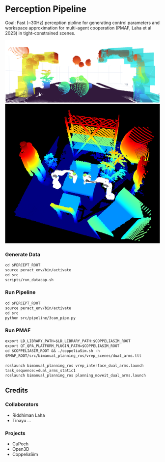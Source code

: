 # Perception Pipeline

Goal: Fast (~30Hz) perception pipline for generating control parameters and workspace approximation for multi-agent cooperation (PMAF, Laha et al 2023) in tight-constrained scenes. 



![alt text](imgs/pc_bb.png)
![alt text](imgs/new_pc.png)
<!-- ![alt text](imgs/peract_banner.png) -->



### Generate Data
```
cd $PERCEPT_ROOT
source peract_env/bin/activate
cd src
scripts/run_datacap.sh
```

### Run Pipeline
```
cd $PERCEPT_ROOT
source peract_env/bin/activate
cd src
python src/pipeline/3cam_pipe.py
```


### Run PMAF
```
export LD_LIBRARY_PATH=$LD_LIBRARY_PATH:$COPPELIASIM_ROOT
export QT_QPA_PLATFORM_PLUGIN_PATH=$COPPELIASIM_ROOT
cd $COPPELIASIM_ROOT && ./coppeliaSim.sh -h $PMAF_ROOT/src/bimanual_planning_ros/vrep_scenes/dual_arms.ttt

roslaunch bimanual_planning_ros vrep_interface_dual_arms.launch task_sequence:=dual_arms_static1
roslaunch bimanual_planning_ros planning_moveit_dual_arms.launch
```


## Credits

### Collaborators
- Riddhiman Laha
- Tinayu ...

### Projects
- CuPoch
- Open3D
- CoppeliaSim

